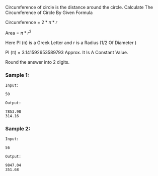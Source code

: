 Circumference of circle is the distance around the circle. Calculate The Circumference of Circle By Given Formula

Circumference = $2* π * r$

Area = $π * r^2$

Here PI (π) is a Greek Letter and r is a Radius (1/2 Of Diameter )

PI (π) = $3.141592653589793$ Approx. It Is A Constant Value.

Round the answer into 2 digits.


### Sample 1:
`Input:`
```
50
```

`Output:`
```
7853.98
314.16
```

### Sample 2:
`Input:`
```
56
```

`Output:`
```
9847.04
351.68
```
